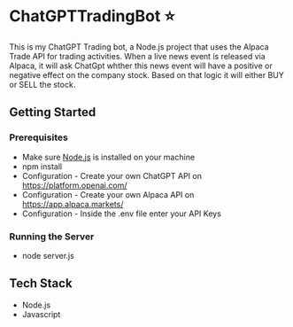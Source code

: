 
# ChatGPTTradingBot :star:
This is my ChatGPT Trading bot, a Node.js project that uses the Alpaca Trade API for trading activities. When a live news event is released via Alpaca, it will ask ChatGpt whther this news
event will have a positive or negative effect on the company stock. Based on that logic it will either BUY or SELL the stock. 

## Getting Started

### Prerequisites
- Make sure [Node.js](https://nodejs.org/) is installed on your machine
- npm install 
- Configuration - Create your own ChatGPT API on https://platform.openai.com/
- Configuration - Create your own Alpaca API on https://app.alpaca.markets/
- Configuration - Inside the .env file enter your API Keys

### Running the Server
- node server.js

## Tech Stack 
- Node.js
- Javascript
